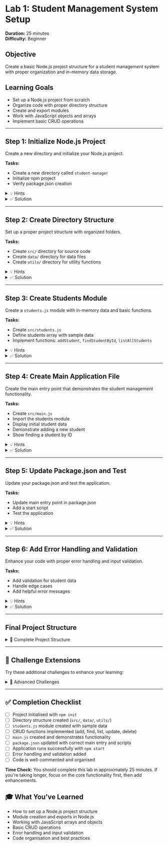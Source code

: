 # Lab 1: Student Management System Setup
**Duration:** 25 minutes  
**Difficulty:** Beginner

## Objective
Create a basic Node.js project structure for a student management system with proper organization and in-memory data storage.

## Learning Goals
- Set up a Node.js project from scratch
- Organize code with proper directory structure
- Create and export modules
- Work with JavaScript objects and arrays
- Implement basic CRUD operations

---

## Step 1: Initialize Node.js Project

Create a new directory and initialize your Node.js project.

**Tasks:**
- Create a new directory called `student-manager`
- Initialize npm project
- Verify package.json creation

<details>
<summary>💡 Hints</summary>

- Use `mkdir` to create directories
- Use `npm init` to initialize a Node.js project
- You can use `npm init -y` for default settings
</details>

<details>
<summary>✅ Solution</summary>

```bash
# Create project directory
mkdir student-manager
cd student-manager

# Initialize npm project
npm init -y

# Verify package.json was created
ls -la
```

**Expected package.json:**
```json
{
  "name": "student-manager",
  "version": "1.0.0",
  "description": "",
  "main": "index.js",
  "scripts": {
    "test": "echo \"Error: no test specified\" && exit 1"
  },
  "keywords": [],
  "author": "",
  "license": "ISC"
}
```
</details>

---

## Step 2: Create Directory Structure

Set up a proper project structure with organized folders.

**Tasks:**
- Create `src/` directory for source code
- Create `data/` directory for data files
- Create `utils/` directory for utility functions

<details>
<summary>💡 Hints</summary>

- Use `mkdir` command to create directories
- You can create multiple directories at once
- Consider what each directory will contain
</details>

<details>
<summary>✅ Solution</summary>

```bash
# Create directory structure
mkdir src data utils

# Verify structure
tree . || ls -la
```

**Expected structure:**
```
student-manager/
├── data/
├── src/
├── utils/
├── package.json
└── README.md (optional)
```
</details>

---

## Step 3: Create Students Module

Create a `students.js` module with in-memory data and basic functions.

**Tasks:**
- Create `src/students.js`
- Define students array with sample data
- Implement functions: `addStudent`, `findStudentById`, `listAllStudents`

<details>
<summary>💡 Hints</summary>

- Each student should have: id, name, grade, subjects
- Use `module.exports` to export functions
- Consider using array methods like `find()`, `push()`
- Make sure IDs are unique when adding students
</details>

<details>
<summary>✅ Solution</summary>

```javascript
// src/students.js
const students = [
  { 
    id: 1, 
    name: "Alice", 
    grade: "A", 
    subjects: ["Math", "Science"] 
  },
  { 
    id: 2, 
    name: "Bob", 
    grade: "B", 
    subjects: ["English", "History"] 
  },
  { 
    id: 3, 
    name: "Charlie", 
    grade: "A", 
    subjects: ["Math", "Physics", "Chemistry"] 
  }
];

// Function to add a new student
function addStudent(name, grade, subjects) {
  const newId = students.length > 0 ? Math.max(...students.map(s => s.id)) + 1 : 1;
  const newStudent = {
    id: newId,
    name,
    grade,
    subjects
  };
  students.push(newStudent);
  return newStudent;
}

// Function to find student by ID
function findStudentById(id) {
  return students.find(student => student.id === id);
}

// Function to list all students
function listAllStudents() {
  return students;
}

// Function to update student grade
function updateStudentGrade(id, newGrade) {
  const student = findStudentById(id);
  if (student) {
    student.grade = newGrade;
    return student;
  }
  return null;
}

// Function to delete student
function deleteStudent(id) {
  const index = students.findIndex(student => student.id === id);
  if (index !== -1) {
    return students.splice(index, 1)[0];
  }
  return null;
}

module.exports = {
  addStudent,
  findStudentById,
  listAllStudents,
  updateStudentGrade,
  deleteStudent
};
```
</details>

---

## Step 4: Create Main Application File

Create the main entry point that demonstrates the student management functionality.

**Tasks:**
- Create `src/main.js`
- Import the students module
- Display initial student data
- Demonstrate adding a new student
- Show finding a student by ID

<details>
<summary>💡 Hints</summary>

- Use `require()` to import your students module
- Use `console.log()` to display data nicely
- Consider using `JSON.stringify()` for better formatting
- Test all the functions you created
</details>

<details>
<summary>✅ Solution</summary>

```javascript
// src/main.js
const { 
  addStudent, 
  findStudentById, 
  listAllStudents, 
  updateStudentGrade, 
  deleteStudent 
} = require('./students');

console.log('🎓 Student Management System');
console.log('============================\n');

// Display initial students
console.log('📋 Initial Student List:');
console.log(JSON.stringify(listAllStudents(), null, 2));

console.log('\n' + '='.repeat(40) + '\n');

// Add a new student
console.log('➕ Adding new student...');
const newStudent = addStudent('Diana', 'A', ['Art', 'Music']);
console.log('Added:', JSON.stringify(newStudent, null, 2));

console.log('\n' + '='.repeat(40) + '\n');

// Find student by ID
console.log('🔍 Finding student by ID (2):');
const foundStudent = findStudentById(2);
console.log(foundStudent ? JSON.stringify(foundStudent, null, 2) : 'Student not found');

console.log('\n' + '='.repeat(40) + '\n');

// Update student grade
console.log('📝 Updating student grade (ID: 1):');
const updatedStudent = updateStudentGrade(1, 'A+');
console.log(updatedStudent ? JSON.stringify(updatedStudent, null, 2) : 'Student not found');

console.log('\n' + '='.repeat(40) + '\n');

// Display final student list
console.log('📋 Final Student List:');
console.log(JSON.stringify(listAllStudents(), null, 2));

console.log('\n' + '='.repeat(40) + '\n');

// Demonstrate error handling
console.log('❌ Testing error handling - Finding non-existent student (ID: 999):');
const nonExistentStudent = findStudentById(999);
console.log(nonExistentStudent ? JSON.stringify(nonExistentStudent, null, 2) : 'Student not found');
```
</details>

---

## Step 5: Update Package.json and Test

Update your package.json and test the application.

**Tasks:**
- Update main entry point in package.json
- Add a start script
- Test the application

<details>
<summary>💡 Hints</summary>

- Change `main` field to point to your main.js file
- Add scripts for easy running
- Use `npm start` to run your application
</details>

<details>
<summary>✅ Solution</summary>

**Updated package.json:**
```json
{
  "name": "student-manager",
  "version": "1.0.0",
  "description": "A simple student management system",
  "main": "src/main.js",
  "scripts": {
    "start": "node src/main.js",
    "test": "echo \"Error: no test specified\" && exit 1"
  },
  "keywords": ["student", "management", "nodejs"],
  "author": "Your Name",
  "license": "ISC"
}
```

**Test commands:**
```bash
# Run the application
npm start

# Or run directly
node src/main.js
```

**Expected output:**
```
🎓 Student Management System
============================

📋 Initial Student List:
[
  {
    "id": 1,
    "name": "Alice",
    "grade": "A",
    "subjects": ["Math", "Science"]
  },
  {
    "id": 2,
    "name": "Bob",
    "grade": "B",
    "subjects": ["English", "History"]
  },
  {
    "id": 3,
    "name": "Charlie",
    "grade": "A",
    "subjects": ["Math", "Physics", "Chemistry"]
  }
]

========================================

➕ Adding new student...
Added: {
  "id": 4,
  "name": "Diana",
  "grade": "A",
  "subjects": ["Art", "Music"]
}

... (and so on)
```
</details>

---

## Step 6: Add Error Handling and Validation

Enhance your code with proper error handling and input validation.

**Tasks:**
- Add validation for student data
- Handle edge cases
- Add helpful error messages

<details>
<summary>💡 Hints</summary>

- Check if required fields are provided
- Validate data types
- Handle empty arrays
- Use try-catch for error handling
</details>

<details>
<summary>✅ Solution</summary>

**Enhanced students.js:**
```javascript
// src/students.js (Enhanced version)
const students = [
  { id: 1, name: "Alice", grade: "A", subjects: ["Math", "Science"] },
  { id: 2, name: "Bob", grade: "B", subjects: ["English", "History"] },
  { id: 3, name: "Charlie", grade: "A", subjects: ["Math", "Physics", "Chemistry"] }
];

// Validation helper functions
function validateStudentData(name, grade, subjects) {
  const errors = [];
  
  if (!name || typeof name !== 'string' || name.trim() === '') {
    errors.push('Name is required and must be a non-empty string');
  }
  
  if (!grade || typeof grade !== 'string') {
    errors.push('Grade is required and must be a string');
  }
  
  if (!Array.isArray(subjects) || subjects.length === 0) {
    errors.push('Subjects must be a non-empty array');
  }
  
  return errors;
}

function addStudent(name, grade, subjects) {
  try {
    // Validate input
    const errors = validateStudentData(name, grade, subjects);
    if (errors.length > 0) {
      throw new Error('Validation failed: ' + errors.join(', '));
    }
    
    const newId = students.length > 0 ? Math.max(...students.map(s => s.id)) + 1 : 1;
    const newStudent = {
      id: newId,
      name: name.trim(),
      grade: grade.toUpperCase(),
      subjects: [...subjects] // Create a copy
    };
    
    students.push(newStudent);
    return { success: true, student: newStudent };
  } catch (error) {
    return { success: false, error: error.message };
  }
}

function findStudentById(id) {
  try {
    if (typeof id !== 'number' || id <= 0) {
      throw new Error('ID must be a positive number');
    }
    
    const student = students.find(student => student.id === id);
    return student || null;
  } catch (error) {
    console.error('Error finding student:', error.message);
    return null;
  }
}

function listAllStudents() {
  return [...students]; // Return a copy to prevent external modification
}

function updateStudentGrade(id, newGrade) {
  try {
    if (typeof id !== 'number' || id <= 0) {
      throw new Error('ID must be a positive number');
    }
    
    if (!newGrade || typeof newGrade !== 'string') {
      throw new Error('Grade must be a non-empty string');
    }
    
    const student = findStudentById(id);
    if (student) {
      student.grade = newGrade.toUpperCase();
      return { success: true, student };
    }
    return { success: false, error: 'Student not found' };
  } catch (error) {
    return { success: false, error: error.message };
  }
}

function deleteStudent(id) {
  try {
    if (typeof id !== 'number' || id <= 0) {
      throw new Error('ID must be a positive number');
    }
    
    const index = students.findIndex(student => student.id === id);
    if (index !== -1) {
      const deletedStudent = students.splice(index, 1)[0];
      return { success: true, student: deletedStudent };
    }
    return { success: false, error: 'Student not found' };
  } catch (error) {
    return { success: false, error: error.message };
  }
}

module.exports = {
  addStudent,
  findStudentById,
  listAllStudents,
  updateStudentGrade,
  deleteStudent
};
```
</details>

---

## Final Project Structure

<details>
<summary>📁 Complete Project Structure</summary>

```
student-manager/
├── src/
│   ├── main.js
│   └── students.js
├── data/
├── utils/
├── package.json
└── README.md (optional)
```

**File contents summary:**
- `package.json`: Project configuration with scripts
- `src/students.js`: Student data and management functions
- `src/main.js`: Main application demonstrating functionality
- `data/`: For future data files
- `utils/`: For future utility functions
</details>

---

## 🎯 Challenge Extensions

Try these additional challenges to enhance your learning:

<details>
<summary>🚀 Advanced Challenges</summary>

1. **File Persistence**: Save student data to a JSON file in the `data/` directory
2. **Search Functionality**: Add functions to search students by name or subject
3. **Grade Statistics**: Calculate average grades, grade distribution
4. **Input Validation**: Add more sophisticated validation (email, phone, etc.)
5. **CLI Interface**: Create a command-line interface for interactive usage
6. **Unit Tests**: Write tests for your functions
7. **Logger**: Add logging functionality in the `utils/` directory

**Example CLI Interface:**
```javascript
// Add to main.js for interactive mode
const readline = require('readline');

const rl = readline.createInterface({
  input: process.stdin,
  output: process.stdout
});

function showMenu() {
  console.log('\n--- Student Management System ---');
  console.log('1. List all students');
  console.log('2. Add new student');
  console.log('3. Find student by ID');
  console.log('4. Update student grade');
  console.log('5. Delete student');
  console.log('6. Exit');
  rl.question('Choose an option: ', handleMenuChoice);
}
```
</details>

---

## ✅ Completion Checklist

- [ ] Project initialised with `npm init`
- [ ] Directory structure created (`src/`, `data/`, `utils/`)
- [ ] `students.js` module created with sample data
- [ ] CRUD functions implemented (add, find, list, update, delete)
- [ ] `main.js` created and demonstrates functionality
- [ ] `package.json` updated with correct main entry and scripts
- [ ] Application runs successfully with `npm start`
- [ ] Error handling and validation added
- [ ] Code is well-commented and organised

**Time Check:** You should complete this lab in approximately 25 minutes. If you're taking longer, focus on the core functionality first, then add enhancements.

## 🎓 What You've Learned

- How to set up a Node.js project structure
- Module creation and exports in Node.js
- Working with JavaScript arrays and objects
- Basic CRUD operations
- Error handling and input validation
- Code organisation and best practices
